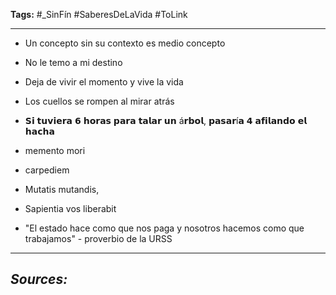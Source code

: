**Tags:** #_SinFín 
#SaberesDeLaVida  #ToLink 
- - -
- Un concepto sin su contexto es medio concepto

- No le temo a mi destino

- Deja de vivir el momento y vive la vida

- Los cuellos se rompen al mirar atrás

- 𝗦𝗶 𝘁𝘂𝘃𝗶𝗲𝗿𝗮 𝟲 𝗵𝗼𝗿𝗮𝘀 𝗽𝗮𝗿𝗮 𝘁𝗮𝗹𝗮𝗿 𝘂𝗻 á𝗿𝗯𝗼𝗹, 𝗽𝗮𝘀𝗮𝗿í𝗮 𝟰 𝗮𝗳𝗶𝗹𝗮𝗻𝗱𝗼 𝗲𝗹 𝗵𝗮𝗰𝗵𝗮

- memento mori

- carpediem

 - Mutatis mutandis,

- Sapientia vos liberabit

- "El estado hace como que nos paga y nosotros hacemos como que trabajamos" - proverbio de la URSS
- - - 
## ***Sources:***